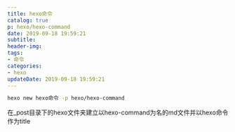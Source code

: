 ```yaml
---
title: hexo命令
catalog: true
p: hexo/hexo-command
date: 2019-09-18 19:59:21
subtitle:
header-img:
tags:
- 命令
categories:
- hexo
updateDate: 2019-09-18 19:59:21
---
```

```bash
hexo new hexo命令 -p hexo/hexo-command
```
在_post目录下的hexo文件夹建立以hexo-command为名的md文件并以hexo命令作为title